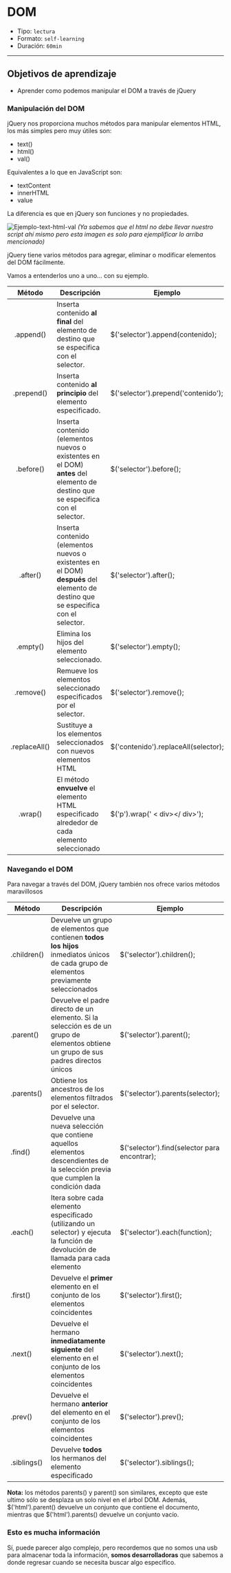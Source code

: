 # DOM

- Tipo: `lectura`
- Formato: `self-learning`
- Duración: `60min`

***

## Objetivos de aprendizaje

- Aprender como podemos manipular el DOM a través de jQuery

### Manipulación del DOM

jQuery nos proporciona muchos métodos para manipular elementos HTML, los
más simples pero muy útiles son:

- text()
- html()
- val()

Equivalentes a lo que en JavaScript son:

- textContent
- innerHTML
- value

La diferencia es que en jQuery son funciones y no propiedades.

![Ejemplo-text-html-val](https://raw.githubusercontent.com/Laboratoria/curricula-js/30b2d37a0714ed52d2b1ce924951bf61f96916ef/04-social-network/02-jquery/03-dom/text-html-val.png)
*(Ya sabemos que el html no debe llevar nuestro script ahí mismo pero
  esta imagen es solo para ejemplificar lo arriba mencionado)*

jQuery tiene varios métodos para agregar, eliminar o modificar elementos
del DOM fácilmente.

Vamos a entenderlos uno a uno... con su ejemplo.

| Método | Descripción | Ejemplo |
| :------: | ----------- | ------- |
| .append() | Inserta contenido **al final** del elemento de destino que se especifica con el selector. | $('selector').append(contenido);|
| .prepend() | Inserta contenido **al principio** del elemento especificado. | $('selector').prepend('contenido'); |
| .before() | Inserta contenido (elementos nuevos o existentes en el DOM) **antes** del elemento de destino que se especifica con el selector. | $('selector').before(); |
| .after() | Inserta contenido (elementos nuevos o existentes en el DOM) **después** del elemento de destino que se especifica con el selector. | $('selector').after(); |
| .empty() | Elimina los hijos del elemento seleccionado. | $('selector').empty(); |
| .remove() | Remueve los elementos seleccionado especificados por el selector. | $('selector').remove(); |
| .replaceAll() | Sustituye a los elementos seleccionados con nuevos elementos HTML | $('contenido').replaceAll(selector); |
| .wrap() | El método **envuelve** el elemento HTML especificado alrededor de cada elemento seleccionado | $('p').wrap(' < div></ div>'); |

### Navegando el DOM

Para navegar a través del DOM, jQuery también nos ofrece varios métodos
maravillosos

| Método | Descripción | Ejemplo |
| ------ | ----------- | ------- |
| .children() | Devuelve un grupo de elementos que contienen **todos los hijos** inmediatos únicos de cada grupo de elementos previamente seleccionados | $('selector').children(); |
| .parent() | Devuelve el padre directo de un elemento. Si la selección es de un grupo de elementos obtiene un grupo de sus padres directos únicos | $('selector').parent(); |
| .parents() | Obtiene los ancestros de los elementos filtrados por el selector. | $('selector').parents(selector); |
| .find() | Devuelve una nueva selección que contiene aquellos elementos descendientes de la selección previa que cumplen la condición dada | $('selector').find(selector para encontrar); |
| .each() | Itera sobre cada elemento especificado (utilizando un selector) y ejecuta la función de devolución de llamada para cada elemento | $('selector').each(function); |
| .first() | Devuelve el **primer** elemento en el conjunto de los elementos coincidentes | $('selector').first(); |
| .next() | Devuelve el hermano **inmediatamente siguiente** del elemento en el conjunto de los elementos coincidentes | $('selector').next(); |
| .prev() | Devuelve el hermano **anterior** del elemento en el conjunto de los elementos coincidentes | $('selector').prev(); |
| .siblings() | Devuelve **todos** los hermanos del elemento especificado | $('selector').siblings(); |

**Nota:** los métodos parents() y parent() son similares, excepto que este ultimo sólo se desplaza un solo nivel en el árbol DOM.
Además, $('html').parent() devuelve un conjunto que contiene el documento, mientras que $('html').parents() devuelve un conjunto vacío.

### Esto es mucha información

Sí, puede parecer algo complejo, pero recordemos que no somos una usb para
almacenar toda la información, **somos desarrolladoras** que sabemos a
donde regresar cuando se necesita buscar algo especifico.
